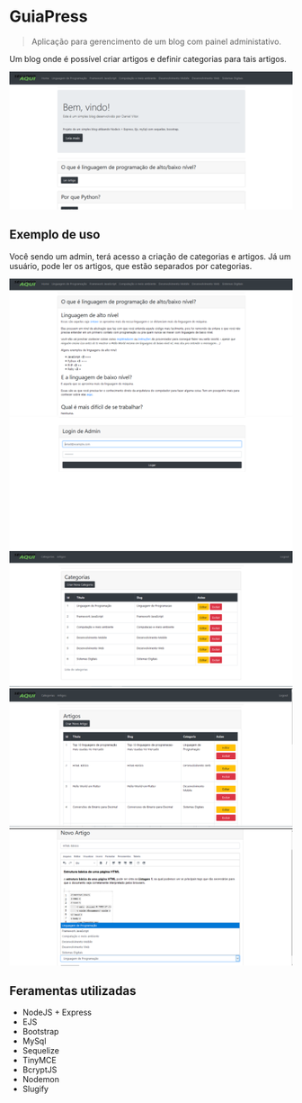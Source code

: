 # GuiaPress
> Aplicação para gerencimento de um blog com painel administativo.

Um blog onde é possível criar artigos e definir categorias para tais artigos.

![](public/img/homepage.png)


## Exemplo de uso

Você sendo um admin, terá acesso a criação de categorias e artigos.
Já um usuário, pode ler os artigos, que estão separados por categorias.

![](/public/img/lendoartigo.png)
![](/public/img/login.png)
![](/public/img/paineldecategorias.png)
![](/public/img/paineldeartigos.png)
![](/public/img/novoartigo.png)

## Feramentas utilizadas

* NodeJS + Express
* EJS
* Bootstrap
* MySql
* Sequelize
* TinyMCE
* BcryptJS
* Nodemon
* Slugify
